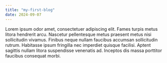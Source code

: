 ```yaml
---
title: "my-first-blog"
date: 2024-09-07
---
```

Lorem ipsum odor amet, consectetuer adipiscing elit. Fames turpis metus litora hendrerit arcu. Nascetur pellentesque metus praesent metus nisi sollicitudin vivamus. Finibus neque nullam faucibus accumsan sollicitudin rutrum. Habitasse ipsum fringilla nec imperdiet quisque facilisi. Aptent sagittis nullam litora suspendisse venenatis ad. Inceptos dis massa porttitor faucibus consequat morbi.
